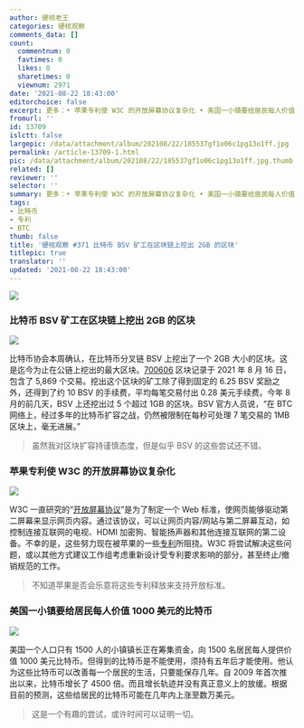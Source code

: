 ```yaml
---
author: 硬核老王
categories: 硬核观察
comments_data: []
count:
  commentnum: 0
  favtimes: 0
  likes: 0
  sharetimes: 0
  viewnum: 2971
date: '2021-08-22 18:43:00'
editorchoice: false
excerpt: 更多：• 苹果专利使 W3C 的开放屏幕协议复杂化 • 美国一小镇要给居民每人价值 1000 美元的比特币
fromurl: ''
id: 13709
islctt: false
largepic: /data/attachment/album/202108/22/185537gf1o06c1pg13o1ff.jpg
permalink: /article-13709-1.html
pic: /data/attachment/album/202108/22/185537gf1o06c1pg13o1ff.jpg.thumb.jpg
related: []
reviewer: ''
selector: ''
summary: 更多：• 苹果专利使 W3C 的开放屏幕协议复杂化 • 美国一小镇要给居民每人价值 1000 美元的比特币
tags:
- 比特币
- 专利
- BTC
thumb: false
title: '硬核观察 #371 比特币 BSV 矿工在区块链上挖出 2GB 的区块'
titlepic: true
translator: ''
updated: '2021-08-22 18:43:00'
---
```


![](/data/attachment/album/202108/22/185537gf1o06c1pg13o1ff.jpg)


### 比特币 BSV 矿工在区块链上挖出 2GB 的区块


![](/data/attachment/album/202108/22/185446aeqbee2kz7bjdlbd.jpg)


比特币协会本周确认，在比特币分叉链 BSV 上挖出了一个 2GB 大小的区块。这是迄今为止在公链上挖出的最大区块。[700606](https://whatsonchain.com/block-height/700606) 区块记录于 2021 年 8 月 16 日，包含了 5,869 个交易。挖出这个区块的矿工除了得到固定的 6.25 BSV 奖励之外，还得到了约 10 BSV 的手续费，平均每笔交易付出 0.28 美元手续费。今年 8 月的前几天，BSV 上还挖出过 5 个超过 1GB 的区块。BSV 官方人员说，“在 BTC 网络上，经过多年的比特币扩容之战，仍然被限制在每秒可处理 7 笔交易的 1MB 区块上，毫无进展。”



> 
> 虽然我对区块扩容持谨慎态度，但是似乎 BSV 的这些尝试还不错。
> 
> 
> 


### 苹果专利使 W3C 的开放屏幕协议复杂化


![](/data/attachment/album/202108/22/185459eypxzw4ru2u345up.jpg)


W3C 一直研究的“[开放屏幕协议](https://www.w3.org/TR/openscreenprotocol/)”是为了制定一个 Web 标准，使网页能够驱动第二屏幕来显示网页内容。通过该协议，可以让网页内容/网站与第二屏幕互动，如控制连接互联网的电视、HDMI 加密狗、智能扬声器和其他连接互联网的第二设备。不幸的是，这些努力现在被苹果的一些[专利](https://www.w3.org/2021/08/secondscreen-pag/Overview.html#disclosures)所阻挠。W3C 将尝试解决这些问题，或以其他方式建议工作组考虑重新设计受专利要求影响的部分，甚至终止/撤销规范的工作。



> 
> 不知道苹果是否会乐意将这些专利释放来支持开放标准。
> 
> 
> 


### 美国一小镇要给居民每人价值 1000 美元的比特币


![](/data/attachment/album/202108/22/185508ohksl24clepq2eww.jpg)


美国一个人口只有 1500 人的小镇镇长正在筹集资金，向 1500 名居民每人提供价值 1000 美元比特币。但得到的比特币是不能使用，须持有五年后才能使用。他认为这些比特币可以改善每一个居民的生活，只要能保存几年。自 2009 年首次推出以来，比特币增长了 4500 倍。而且增长轨迹并没有真正意义上的放缓。根据目前的预测，这些给居民的比特币可能在几年内上涨至数万美元。



> 
> 这是一个有趣的尝试，或许时间可以证明一切。
> 
> 
>